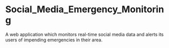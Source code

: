 # Social_Media_Emergency_Monitoring
A web application which monitors real-time social media data and alerts its users of impending emergencies in their area.
